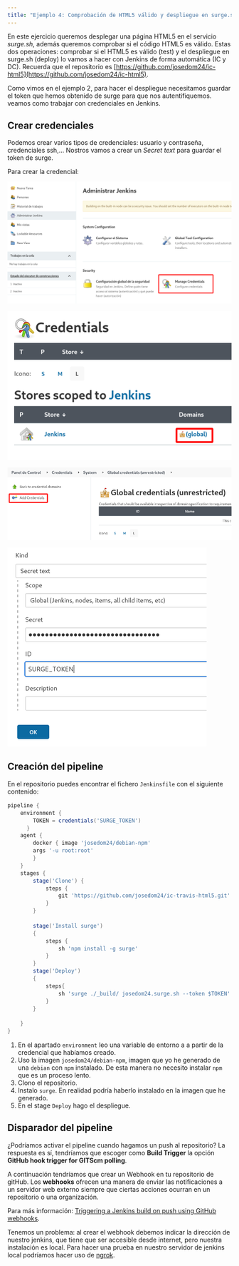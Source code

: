 ```yaml
---
title: "Ejemplo 4: Comprobación de HTML5 válido y despliegue en surge.sh (test y deploy)"
---
```


En este ejercicio queremos desplegar una página HTML5 en el servicio *surge.sh*, además queremos comprobar si el código HTML5 es válido. Estas dos operaciones: comprobar si el HTML5 es válido (test) y el despliegue en surge.sh (deploy) lo vamos a hacer con Jenkins de forma automática (IC y DC). Recuerda que el repositorio es [https://github.com/josedom24/ic-html5](https://github.com/josedom24/ic-html5).

Como vimos en el ejemplo 2, para hacer el despliegue necesitamos guardar el token que hemos obtenido de surge para que nos autentifiquemos. veamos como trabajar con credenciales en Jenkins.

## Crear credenciales

Podemos crear varios tipos de credenciales: usuario y contraseña, credenciales ssh,... Nostros vamos a crear un *Secret text* para guardar el token de surge.

Para crear la credencial:

![cred](img/cred1.png)

![cred](img/cred2.png)

![cred](img/cred3.png)

![cred](img/cred4.png)

## Creación del pipeline

En el repositorio puedes encontrar el fichero `Jenkinsfile` con el siguiente contenido:

```groovy
pipeline {
    environment {
        TOKEN = credentials('SURGE_TOKEN')
      }
    agent {
        docker { image 'josedom24/debian-npm'
        args '-u root:root'
        }
    }
    stages {
        stage('Clone') {
            steps {
                git 'https://github.com/josedom24/ic-travis-html5.git'
            }
        }
        
        stage('Install surge')
        {
            steps {
                sh 'npm install -g surge'
            }
        }
        stage('Deploy')
        {
            steps{
                sh 'surge ./_build/ josedom24.surge.sh --token $TOKEN'
            }
        }
        
    }
}
```

1. En el apartado `environment` leo una variable de entorno a a partir de la credencial que habíamos creado.
2. Uso la imagen `josedom24/debian-npm`, imagen que yo he generado de una `debian` con `npm` instalado. De esta manera no necesito instalar `npm` que es un proceso lento.
3. Clono el repositorio.
4. Instalo `surge`. En realidad podría haberlo instalado en la imagen que he generado.
5. En el stage `Deploy` hago el despliegue.

## Disparador del pipeline

¿Podríamos activar el pipeline cuando hagamos un push al repositorio? La respuesta es sí, tendríamos que escoger como **Build Trigger** la opción **GitHub hook trigger for GITScm polling**.

A continuación tendríamos que crear un Webhook en tu repositorio de gitHub. Los **webhooks** ofrecen una manera de enviar las notificaciones a un servidor web externo siempre que ciertas acciones ocurran en un repositorio o una organización.

Para más información: [Triggering a Jenkins build on push using GitHub webhooks](https://faun.pub/triggering-jenkins-build-on-push-using-github-webhooks-52d4361542d4).

Tenemos un problema: al crear el webhook debemos indicar la dirección de nuestro jenkins, que tiene que ser accesible desde internet, pero nuestra instalación es local. Para hacer una prueba en nuestro servidor de jenkins local podríamos hacer uso de [ngrok](https://ngrok.com/).

